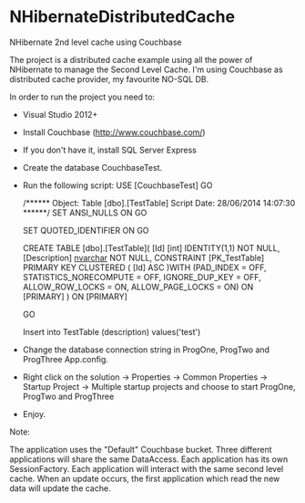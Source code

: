 NHibernateDistributedCache
==========================

NHibernate 2nd level cache using Couchbase

The project is a distributed cache example using all the power of NHibernate to manage the Second Level Cache.
I'm using Couchbase as distributed cache provider, my favourite NO-SQL DB.

In order to run the project you need to:

- Visual Studio 2012+
- Install Couchbase (http://www.couchbase.com/)
- If you don't have it, install SQL Server Express
- Create the database CouchbaseTest.
- Run the following script: 
  USE [CouchbaseTest]
  GO
  
  /****** Object:  Table [dbo].[TestTable]    Script Date: 28/06/2014 14:07:30 ******/
  SET ANSI_NULLS ON
  GO
  
  SET QUOTED_IDENTIFIER ON
  GO
  
  CREATE TABLE [dbo].[TestTable](
  	[Id] [int] IDENTITY(1,1) NOT NULL,
  	[Description] [nvarchar](50) NOT NULL,
   CONSTRAINT [PK_TestTable] PRIMARY KEY CLUSTERED 
  (
  	[Id] ASC
  )WITH (PAD_INDEX = OFF, STATISTICS_NORECOMPUTE = OFF, IGNORE_DUP_KEY = OFF, ALLOW_ROW_LOCKS = ON, ALLOW_PAGE_LOCKS = ON) ON [PRIMARY]
  ) ON [PRIMARY]
  
  GO

  Insert into TestTable (description) values('test')
  
- Change the database connection string in ProgOne, ProgTwo and ProgThree App.config.
- Right click on the solution -> Properties -> Common Properties -> Startup Project -> Multiple startup projects and choose to start ProgOne, ProgTwo and ProgThree
- Enjoy.

Note:

The application uses the "Default" Couchbase bucket.
Three different applications will share the same DataAccess. Each application has its own SessionFactory.
Each application will interact with the same second level cache.
When an update occurs, the first application which read the new data will update the cache.


